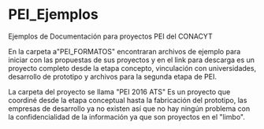 # PEI_Ejemplos
<p>Ejemplos de Documentación para proyectos PEI del CONACYT</p>
<p>En la carpeta a"PEI_FORMATOS" encontraran archivos de ejemplo para iniciar con las propuestas de sus proyectos y en el link para descarga es un proyecto completo desde la etapa concepto, vinculación con universidades, desarrollo de prototipo y archivos para la segunda etapa de PEI. </p>
<p> </p>
<p>La carpeta del proyecto se llama "PEI 2016 ATS" Es un proyecto que coordiné desde la etapa conceptual hasta la fabricación del prototipo, las empresas de desarrollo ya no existen así que no hay ningún problema con la confidencialidad de la información ya que son proyectos en el "limbo". </p>
